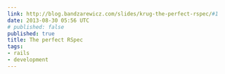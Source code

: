 ```yaml
---
link: http://blog.bandzarewicz.com/slides/krug-the-perfect-rspec/#1
date: 2013-08-30 05:56 UTC
# published: false
published: true
title: The perfect RSpec
tags:
- rails
- development
---
```



